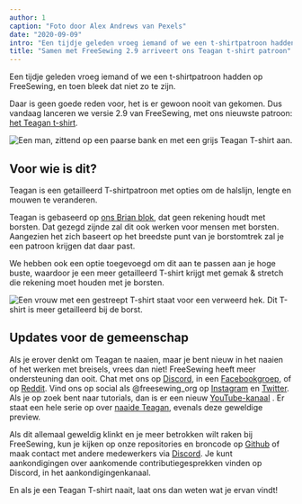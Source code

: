 ```yaml
---
author: 1
caption: "Foto door Alex Andrews van Pexels"
date: "2020-09-09"
intro: "Een tijdje geleden vroeg iemand of we een t-shirtpatroon hadden op FreeSewing, en toen bleek dat niet zo te zijn."
title: "Samen met FreeSewing 2.9 arriveert ons Teagan t-shirt patroon"
---
```


Een tijdje geleden vroeg iemand of we een t-shirtpatroon hadden op FreeSewing, en toen bleek dat niet zo te zijn.

Daar is geen goede reden voor, het is er gewoon nooit van gekomen. Dus vandaag lanceren we versie 2.9 van FreeSewing, met ons nieuwste patroon: [het Teagan t-shirt](/designs/teagan/).

![Een man, zittend op een paarse bank en met een grijs Teagan T-shirt aan.](https://posts.freesewing.org/uploads/teagan1_2904162431.jpg)

## Voor wie is dit?

Teagan is een getailleerd T-shirtpatroon met opties om de halslijn, lengte en mouwen te veranderen.

Teagan is gebaseerd op [ons Brian blok](/designs/brian/), dat geen rekening houdt met borsten. Dat gezegd zijnde zal dit ook werken voor mensen met borsten. Aangezien het zich baseert op het breedste punt van je borstomtrek zal je een patroon krijgen dat daar past.

We hebben ook een optie toegevoegd om dit aan te passen aan je hoge buste, waardoor je een meer getailleerd T-shirt krijgt met gemak & stretch die rekening moet houden met je borsten.

![Een vrouw met een gestreept T-shirt staat voor een verweerd hek. Dit T-shirt is meer getailleerd bij de borst.](https://posts.freesewing.org/uploads/teagan3_8ff8115d75.jpg)

## Updates voor de gemeenschap

Als je erover denkt om Teagan te naaien, maar je bent nieuw in het naaien of het werken met breisels, vrees dan niet! FreeSewing heeft meer ondersteuning dan ooit. Chat met ons op [Discord](https://discord.freesewing.org/), in een [Facebookgroep](https://www.facebook.com/groups/627769821272714), of op [Reddit](https://www.reddit.com/r/freesewing/). Vind ons op social als @freesewing_org op [Instagram](https://www.instagram.com/freesewing_org/) en [Twitter](https://twitter.com/freesewing_org). Als je op zoek bent naar tutorials, dan is er een nieuw [YouTube-kanaal](https://www.youtube.com/channel/UCLAyxEL72gHvuKBpa-GmCvQ) . Er staat een hele serie op over [naaide Teagan](https://www.youtube.com/playlist?list=PLY9EmRuXR20Y7FonIHD6mX9yIpFh_emX1), evenals deze geweldige preview.

<YouTube id='3UGJSNxNe8I' />

Als dit allemaal geweldig klinkt en je meer betrokken wilt raken bij FreeSewing, kun je kijken op onze repositories en broncode op [Github](https://github.com/freesewing/) of maak contact met andere medewerkers via [Discord](https://discord.freesewing.org/). Je kunt aankondigingen over aankomende contributiegesprekken vinden op Discord, in het aankondigingenkanaal.

En als je een Teagan T-shirt naait, laat ons dan weten wat je ervan vindt!

